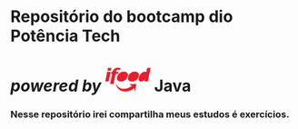 # Repositório do bootcamp dio Potência Tech 

# _powered by_  <img src="/assets/images/ifood2.png" alt="logo do ifood"/>  Java



### Nesse repositório irei compartilha meus estudos é exercícios.  




